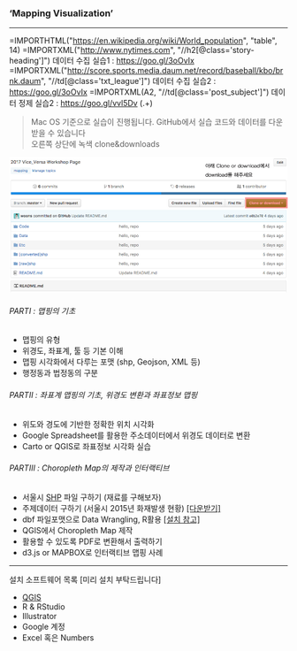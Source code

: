 ### **‘Mapping Visualization’**  

* * *

=IMPORTHTML("https://en.wikipedia.org/wiki/World_population", "table", 14) =IMPORTXML("http://www.nytimes.com", "//h2[@class='story-heading']") 데이터 수집 실습1 : https://goo.gl/3oOvIx =IMPORTXML("http://score.sports.media.daum.net/record/baseball/kbo/brnk.daum", "//td[@class='txt_league']") 데이터 수집 실습2 : https://goo.gl/3oOvIx =IMPORTXML(A2, "//td[@class='post_subject']") 데이터 정제 실습2 : https://goo.gl/vvl5Dv (.+)

> Mac OS 기준으로 실습이 진행됩니다. GitHub에서 실습 코드와 데이터를 다운받을 수 있습니다  
  오른쪽 상단에 녹색 clone&downloads  
  
![](https://github.com/woons/Vice_Versa/blob/master/Etc/sub.jpg)
  
###### PARTⅠ : 맵핑의 기초
+ 맵핑의 유형
+ 위경도, 좌표계, 툴 등 기본 이해
+ 맵핑 시각화에서 다루는 포맷 (shp, Geojson, XML 등) 
+ 행정동과 법정동의 구분  

###### PARTⅡ : 좌표계 맵핑의 기초, 위경도 변환과 좌표정보 맵핑
+ 위도와 경도에 기반한 정확한 위치 시각화
+ Google Spreadsheet를 활용한 주소데이터에서 위경도 데이터로 변환
+ Carto or QGIS로 좌표정보 시각화 실습    

###### PARTⅢ : Choropleth Map의 제작과 인터랙티브
+ 서울시 [SHP](https://github.com/southkorea/seoul-maps) 파일 구하기 (재료를 구해보자)
+ 주제데이터 구하기 (서울시 2015년 화재발생 현황) [[다운받기]](http://stat.seoul.go.kr/jsp3/stat.db.jsp?link=4&cot=021)
+ dbf 파일포맷으로 Data Wrangling, R활용 [[설치 참고]](https://opentutorials.org/course/2071/11427)
+ QGIS에서 Choropleth Map 제작
+ 활용할 수 있도록 PDF로 변환해서 출력하기
+ d3.js or MAPBOX로 인터랙티브 맵핑 사례 



----
설치 소프트웨어 목록 [미리 설치 부탁드립니다]  
+ [QGIS](http://www.qgis.org/en/site/forusers/download.html)  
+ R & RStudio  
+ Illustrator  
+ Google 계정  
+ Excel 혹은 Numbers 
